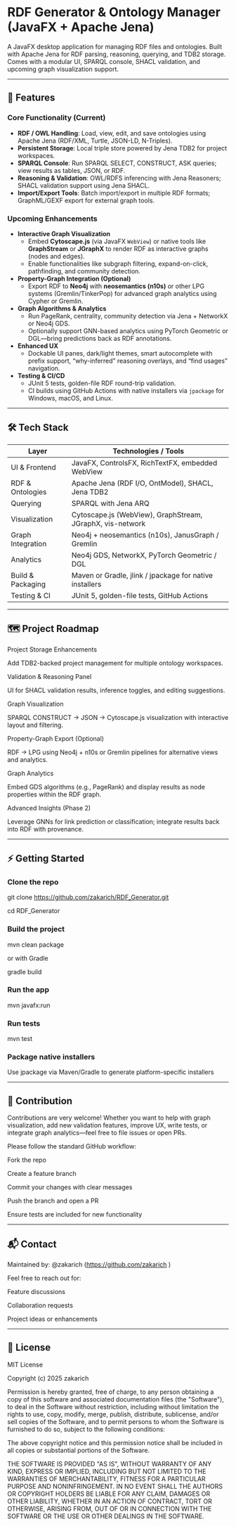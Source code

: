 # RDF Generator & Ontology Manager (JavaFX + Apache Jena)

A JavaFX desktop application for managing RDF files and ontologies. Built with Apache Jena for RDF parsing, reasoning, querying, and TDB2 storage. Comes with a modular UI, SPARQL console, SHACL validation, and upcoming graph visualization support.

---

## 🚀 Features

### Core Functionality (Current)
- **RDF / OWL Handling**: Load, view, edit, and save ontologies using Apache Jena (RDF/XML, Turtle, JSON-LD, N-Triples).
- **Persistent Storage**: Local triple store powered by Jena TDB2 for project workspaces.
- **SPARQL Console**: Run SPARQL SELECT, CONSTRUCT, ASK queries; view results as tables, JSON, or RDF.
- **Reasoning & Validation**: OWL/RDFS inferencing with Jena Reasoners; SHACL validation support using Jena SHACL.
- **Import/Export Tools**: Batch import/export in multiple RDF formats; GraphML/GEXF export for external graph tools.

### Upcoming Enhancements
- **Interactive Graph Visualization**  
  - Embed **Cytoscape.js** (via JavaFX `WebView`) or native tools like **GraphStream** or **JGraphX** to render RDF as interactive graphs (nodes and edges).
  - Enable functionalities like subgraph filtering, expand-on-click, pathfinding, and community detection.
- **Property-Graph Integration (Optional)**  
  - Export RDF to **Neo4j** with **neosemantics (n10s)** or other LPG systems (Gremlin/TinkerPop) for advanced graph analytics using Cypher or Gremlin.
- **Graph Algorithms & Analytics**  
  - Run PageRank, centrality, community detection via Jena + NetworkX or Neo4j GDS.
  - Optionally support GNN-based analytics using PyTorch Geometric or DGL—bring predictions back as RDF annotations.
- **Enhanced UX**  
  - Dockable UI panes, dark/light themes, smart autocomplete with prefix support, “why-inferred” reasoning overlays, and “find usages” navigation.
- **Testing & CI/CD**  
  - JUnit 5 tests, golden-file RDF round-trip validation.
  - CI builds using GitHub Actions with native installers via `jpackage` for Windows, macOS, and Linux.

---

## 🛠 Tech Stack

| Layer             | Technologies / Tools                                         |
|------------------|-------------------------------------------------------------|
| UI & Frontend     | JavaFX, ControlsFX, RichTextFX, embedded WebView           |
| RDF & Ontologies  | Apache Jena (RDF I/O, OntModel), SHACL, Jena TDB2          |
| Querying          | SPARQL with Jena ARQ                                       |
| Visualization     | Cytoscape.js (WebView), GraphStream, JGraphX, vis-network  |
| Graph Integration | Neo4j + neosemantics (n10s), JanusGraph / Gremlin          |
| Analytics         | Neo4j GDS, NetworkX, PyTorch Geometric / DGL               |
| Build & Packaging | Maven or Gradle, jlink / jpackage for native installers     |
| Testing & CI      | JUnit 5, golden-file tests, GitHub Actions                 |

---

## 🗺 Project Roadmap

Project Storage Enhancements

Add TDB2-backed project management for multiple ontology workspaces.

Validation & Reasoning Panel

UI for SHACL validation results, inference toggles, and editing suggestions.

Graph Visualization

SPARQL CONSTRUCT → JSON → Cytoscape.js visualization with interactive layout and filtering.

Property-Graph Export (Optional)

RDF → LPG using Neo4j + n10s or Gremlin pipelines for alternative views and analytics.

Graph Analytics

Embed GDS algorithms (e.g., PageRank) and display results as node properties within the RDF graph.

Advanced Insights (Phase 2)

Leverage GNNs for link prediction or classification; integrate results back into RDF with provenance.


---

## ⚡ Getting Started

### Clone the repo


git clone https://github.com/zakarich/RDF_Generator.git

cd RDF_Generator


### Build the project


mvn clean package

or with Gradle

gradle build


### Run the app


mvn javafx:run


### Run tests


mvn test


### Package native installers

Use jpackage via Maven/Gradle to generate platform-specific installers

---

## 🤝 Contribution



Contributions are very welcome!
Whether you want to help with graph visualization, add new validation features, improve UX, write tests,
or integrate graph analytics—feel free to file issues or open PRs.

Please follow the standard GitHub workflow:

Fork the repo

Create a feature branch

Commit your changes with clear messages

Push the branch and open a PR

Ensure tests are included for new functionality


---

## 📬 Contact



Maintained by: @zakarich (https://github.com/zakarich
)

Feel free to reach out for:

Feature discussions

Collaboration requests

Project ideas or enhancements


---

## 📄 License

MIT License

Copyright (c) 2025 zakarich

Permission is hereby granted, free of charge, to any person obtaining a copy
of this software and associated documentation files (the "Software"), to deal
in the Software without restriction, including without limitation the rights
to use, copy, modify, merge, publish, distribute, sublicense, and/or sell
copies of the Software, and to permit persons to whom the Software is
furnished to do so, subject to the following conditions:

The above copyright notice and this permission notice shall be included in all
copies or substantial portions of the Software.

THE SOFTWARE IS PROVIDED "AS IS", WITHOUT WARRANTY OF ANY KIND, EXPRESS OR
IMPLIED, INCLUDING BUT NOT LIMITED TO THE WARRANTIES OF MERCHANTABILITY,
FITNESS FOR A PARTICULAR PURPOSE AND NONINFRINGEMENT. IN NO EVENT SHALL THE
AUTHORS OR COPYRIGHT HOLDERS BE LIABLE FOR ANY CLAIM, DAMAGES OR OTHER
LIABILITY, WHETHER IN AN ACTION OF CONTRACT, TORT OR OTHERWISE, ARISING FROM,
OUT OF OR IN CONNECTION WITH THE SOFTWARE OR THE USE OR OTHER DEALINGS IN THE
SOFTWARE.
